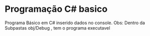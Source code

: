# Programação C# basico
 
Programa Básico em C# inserido dados no console. Obs: Dentro da Subpastas obj/Debug , tem o 
programa executavel
